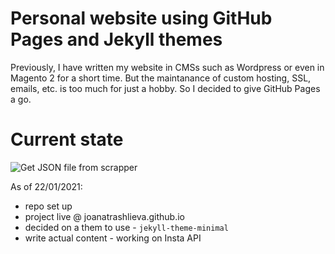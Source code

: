 # Personal website using GitHub Pages and Jekyll themes
Previously, I have written my website in CMSs such as Wordpress or even in Magento 2 for a short time. 
But the maintanance of custom hosting, SSL, emails, etc. is too much for just a hobby. 
So I decided to give GitHub Pages a go. 

# Current state

![Get JSON file from scrapper](https://github.com/JoanaTrashlieva/JoanaTrashlieva.github.io/workflows/Get%20JSON%20file%20from%20scrapper/badge.svg)

As of 22/01/2021:

* repo set up
* project live @ joanatrashlieva.github.io
* decided on a them to use - <code>jekyll-theme-minimal</code>
* write actual content - working on Insta API
